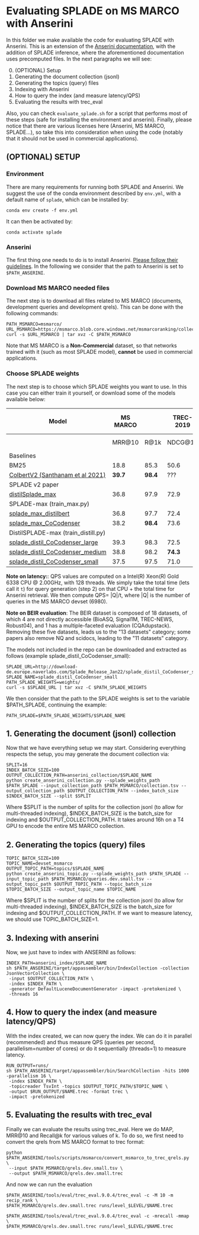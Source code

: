 # Evaluating SPLADE on MS MARCO with Anserini

In this folder we make available the code for evaluating SPLADE with Anserini. This is an extension of the [Anserini documentation](https://github.com/castorini/anserini/blob/master/docs/experiments-msmarco-passage-splade-v2.md), with the addition of SPLADE inference, where the aforementioned documentation uses precomputed files. In the next paragraphs we will see:

0. (OPTIONAL) Setup 
1. Generating the document collection (jsonl)
2. Generating the topics (query) files
3. Indexing with Anserini
4. How to query the index (and measure latency/QPS)
5. Evaluating the results with trec_eval

Also, you can check `evaluate_splade.sh` for a script that performs most of these steps (safe for installing the environment and anserini). Finally, please notice that there are various licenses here (Anserini, MS MARCO, SPLADE...), so take this into consideration when using the code (notably that it should not be used in commercial applications).

## (OPTIONAL) SETUP

### Environment

There are many requirements for running both SPLADE and Anserini. We suggest the use of the conda environment described by `env.yml`, with a default name of `splade`, which can be installed by:

```
conda env create -f env.yml
```

It can then be activated by:

```
conda activate splade
```

### Anserini

The first thing one needs to do is to install Anserini. [Please follow their guidelines](https://github.com/castorini/anserini). In the following we consider that the path to Anserini is set to `$PATH_ANSERINI`.

### Download MS MARCO needed files

The next step is to download all files related to MS MARCO (documents, development queries and development qrels). This can be done with the following commands:

```
PATH_MSMARCO=msmarco/
URL_MSMARCO=https://msmarco.blob.core.windows.net/msmarcoranking/collectionandqueries.tar.gz
curl -s $URL_MSMARCO | tar xvz -C $PATH_MSMARCO
```

Note that MS MARCO is a **Non-Commercial** dataset, so that networks trained with it (such as most SPLADE model), **cannot** be used in commercial applications.

### Choose SPLADE weights

The next step is to choose which SPLADE weights you want to use. In this case you can either train it yourself, or download some of the models available below:


| Model                                             |        MS MARCO |      | TREC-2019 | BEIR   NDCG@10 |             | FLOPS | Index size (Gb) | Anserini+Pytorch |
|---------------------------------------------------|-----------------|------|-----------|----------------|-------------|-------|-----------------|------------------|
|                                                   | MRR@10          | R@1k | NDCG@10   | 13 datasets    | 11 datasets |       |                 | QPS on CPU       |
| Baselines                                         |                 |      |           |                |             |       |                 |                  |
| BM25                                              | 18.8            | 85.3 | 50.6      | 43.7           | 47.6        | ???   | **0.5**             | **480**              |
| [ColbertV2 (Santhanam et al   2021)]()            | **39.7**            | **98.4** | ???       | 49.7           | 52.5        | ???   | 20              | ???              |
| SPLADE   v2 paper                                 |                 |      |           |                |             |       |                 |                  |
| [distilSplade_max](https://github.com/naver/splade/tree/main/weights/distilsplade_max)                                  | 36.8            | 97.9 | 72.9      | 49.9           | 52.7        | 3.82  | 4.8             | 22               |
| SPLADE-max (train_max.py)                         |                 |      |           |                |             |       |                 |                  |
| [splade_max_distilbert](http://download-de.europe.naverlabs.com/Splade_Release_Jan22/splade_max_distilbert.tar.gz)                             | 36.8            | 97.7 | 72.4      | 48.7           | 51.5        | 1.14  | 3.2             | 48               |
| [splade_max_CoCodenser](http://download-de.europe.naverlabs.com/Splade_Release_Jan22/splade_distil_CoCodenser_large.tar.gz)                             | 38.2            | **98.4** | 73.6      | 50.2           | **53.1**        | 1.48  | 3.1             | 30               |
| DistilSPLADE-max (train_distill.py)               |                 |      |           |                |             |       |                 |                  |
| [splade_distil_CoCodenser_large](http://download-de.europe.naverlabs.com/Splade_Release_Jan22/splade_distil_CoCodenser_large.tar.gz)                    | 39.3            | 98.3 | 72.5      | 50.1           | 52.8        | 5.35  | 5.9             | 17               |
| [splade_distil_CoCodenser_medium](http://download-de.europe.naverlabs.com/Splade_Release_Jan22/splade_distil_CoCodenser_medium.tar.gz)                   | 38.8            | 98.2 | **74.3**      | **50.3**           | **53.1**        | 1.96  | 3.2             | 29               |
| [splade_distil_CoCodenser_small](http://download-de.europe.naverlabs.com/Splade_Release_Jan22/splade_distil_CoCodenser_small.tar.gz)                    | 37.5            | 97.5 | 71.0      | 46.4           | 48.9        | **0.42**  | 2.0             | 83               |


**Note on latency:**: QPS values are computed on a Intel(R) Xeon(R) Gold 6338 CPU @ 2.00GHz, with 128 threads. We simply take the total time (lets call it `t`) for query generation (step 2) on that CPU + the total time for Anserini retrieval. We then compute QPS= |Q|/t, where |Q| is the number of queries in the MS MARCO devset (6980).

**Note on BEIR evaluation**: The BEIR dataset is composed of 18 datasets, of which 4 are not directly accessible (BioASQ, Signal1M, TREC-NEWS, Robust04), and 1 has a multiple-faceted evaluation (CQAdupstack). Removing these five datasets, leads us to the "13 datasets" category; some papers also remove NQ and scidocs, leading to the "11 datasets" category.

The models not included in the repo can be downloaded and extracted as follows (example splade_distil_CoCodenser_small):

```
SPLADE_URL=http://download-de.europe.naverlabs.com/Splade_Release_Jan22/splade_distil_CoCodenser_small.tar.gz
SPLADE_NAME=splade_distil_CoCodenser_small
PATH_SPLADE_WEIGHTS=weights/
curl -s $SPLADE_URL | tar xvz -C $PATH_SPLADE_WEIGHTS
```

We then consider that the path to the SPLADE weights is set to the variable $PATH_SPLADE, continuing the example:

```
PATH_SPLADE=$PATH_SPLADE_WEIGHTS/$SPLADE_NAME
```

## 1. Generating the document (jsonl) collection

Now that we have everything setup we may start. Considering everything respects the setup, you may generate the document collection via:

```
SPLIT=16
INDEX_BATCH_SIZE=100
OUTPUT_COLLECTION_PATH=anserini_collection/$SPLADE_NAME
python create_anserini_collection.py --splade_weights_path $PATH_SPLADE --input_collection_path $PATH_MSMARCO/collection.tsv --output_collection_path $OUTPUT_COLLECTION_PATH --index_batch_size $INDEX_BATCH_SIZE --split $SPLIT
```

Where $SPLIT is the number of splits for the collection jsonl (to allow for multi-threaded indexing), $INDEX_BATCH_SIZE is the batch_size for indexing and $OUTPUT_COLLECTION_PATH. It takes around 16h on a T4 GPU to encode the entire MS MARCO collection.

## 2. Generating the topics (query) files

```
TOPIC_BATCH_SIZE=100
TOPIC_NAME=devset_msmarco
OUTPUT_TOPIC_PATH=topics/$SPLADE_NAME
python create_anserini_topic.py --splade_weights_path $PATH_SPLADE --input_topic_path $PATH_MSMARCO/queries.dev.small.tsv --output_topic_path $OUTPUT_TOPIC_PATH --topic_batch_size $TOPIC_BATCH_SIZE --output_topic_name $TOPIC_NAME
```

Where $SPLIT is the number of splits for the collection jsonl (to allow for multi-threaded indexing), $INDEX_BATCH_SIZE is the batch_size for indexing and $OUTPUT_COLLECTION_PATH. If we want to measure latency, we should use TOPIC_BATCH_SIZE=1.

## 3. Indexing with anserini

Now, we just have to index with ANSERINI as follows:

```
INDEX_PATH=anserini_index/$SPLADE_NAME
sh $PATH_ANSERINI/target/appassembler/bin/IndexCollection -collection JsonVectorCollection \
 -input $OUTPUT_COLLECTION_PATH \
 -index $INDEX_PATH \
 -generator DefaultLuceneDocumentGenerator -impact -pretokenized \
 -threads 16
```

## 4. How to query the index (and measure latency/QPS)

With the index created, we can now query the index. We can do it in parallel (recommended) and thus measure QPS (queries per second, parallelism=number of cores) or do it sequentially (threads=1) to measure latency. 

```
RUN_OUTPUT=runs/
sh $PATH_ANSERINI/target/appassembler/bin/SearchCollection -hits 1000 -parallelism 16 \
 -index $INDEX_PATH \
 -topicreader TsvInt -topics $OUTPUT_TOPIC_PATH/$TOPIC_NAME \
 -output $RUN_OUTPUT/$NAME.trec -format trec \
 -impact -pretokenized
```

## 5. Evaluating the results with trec_eval

Finally we can evaluate the results using trec_eval. Here we do MAP, MRR@10 and Recall@k for various values of k. To do so, we first need to convert the qrels from MS MARCO format to trec format:

```
python $PATH_ANSERINI/tools/scripts/msmarco/convert_msmarco_to_trec_qrels.py \
 --input $PATH_MSMARCO/qrels.dev.small.tsv \
 --output $PATH_MSMARCO/qrels.dev.small.trec
```

And now we can run the evaluation

```
$PATH_ANSERINI/tools/eval/trec_eval.9.0.4/trec_eval -c -M 10 -m recip_rank \
$PATH_MSMARCO/qrels.dev.small.trec runs/level_$LEVEL/$NAME.trec

$PATH_ANSERINI/tools/eval/trec_eval.9.0.4/trec_eval -c -mrecall -mmap \
$PATH_MSMARCO/qrels.dev.small.trec runs/level_$LEVEL/$NAME.trec
```

